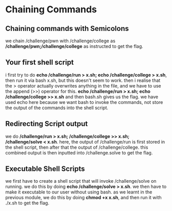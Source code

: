 # Chaining Commands

## Chaining commands with Semicolons

we chain /challenge/pwn with /challenge/college as **/challenge/pwn;/challenge/college** as instructed to get the flag.

## Your first shell script

i first try to do **echo /challenge/run > x.sh; echo /challenge/college > x.sh**, then run it via bash x.sh, but this doesn't seem to work. then i realise that the > operator actually overwrites anything in the file, and we have to use the append (>>) operator for this. **echo /challenge/run > x.sh; echo /challenge/college >> x.sh** and then bash.sh gives us the flag. we have used echo here because we want bash to invoke the commands, not store the output of the commands into the shell script.

## Redirecting Script output

we do **/challenge/run > x.sh; /challenge/college >> x.sh; /challenge/solve < x.sh**. here, the output of /challenge/run is first stored in the shell script, then after that the output of /challenge/college. this combined output is then inputted into /challenge.solve to get the flag.

## Executable Shell Scripts

we first have to create a shell script that will invoke /challenge/solve on running. we do this by doing **echo /challenge/solve > x.sh**. we then have to make it executable to our user without using bash. as we learnt in the previous module, we do this by doing **chmod +x x.sh**, and then run it with ./x.sh to get the flag.